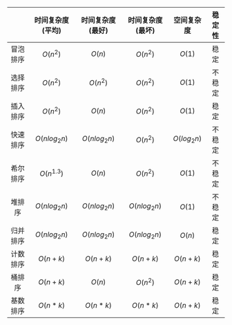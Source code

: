 |          | 时间复杂度(平均) | 时间复杂度(最好) | 时间复杂度(最坏) | 空间复杂度  | 稳定性 |
| :------: | :--------------: | :--------------: | :--------------: | :---------: | :----: |
| 冒泡排序 |     $$O(n^2)$$     |      $$O(n)$$      |     $$O(n^2)$$     |   $$O(1)$$   |  稳定  |
| 选择排序 |     $$O(n^2)$$     |     $$O(n^2)$$     |     $$O(n^2)$$     |  $$O(1)$$  | 不稳定 |
| 插入排序 |     $$O(n^2)$$     |      $$O(n)$$      |     $$O(n^2)$$     |   $$O(1)$$    |  稳定  |
| 快速排序 |   $$O(nlog_2n)$$   |   $$O(nlog_2n)$$   |     $$O(n^2)$$     | $$O(log_2n)$$ | 不稳定 |
| 希尔排序 |   $$O(n^{1.3})$$   |      $$O(n)$$      |     $$O(n^2)$$     |   $$O(1)$$    | 不稳定 |
|  堆排序  |   $$O(nlog_2n)$$   |   $$O(nlog_2n)$$   |   $$O(nlog_2n)$$   |   $$O(1)$$    | 不稳定 |
| 归并排序 |   $$O(nlog_2n)$$   |   $$O(nlog_2n)$$   |   $$O(nlog_2n)$$   |   $$O(n)$$    |  稳定  |
| 计数排序 |     $$O(n+k)$$     |     $$O(n+k)$$     |     $$O(n+k)$$     |  $$O(n+k)$$   |  稳定  |
|  桶排序  |     $$O(n+k)$$     |      $$O(n)$$      |     $$O(n^2)$$     |  $$O(n+k)$$   |  稳定  |
| 基数排序 |     $$O(n*k)$$     |     $$O(n*k)$$     |     $$O(n*k)$$     |  $$O(n+k)$$   |  稳定  |

